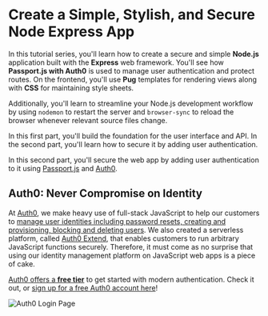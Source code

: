 # Create a Simple, Stylish, and Secure Node Express App

In this tutorial series, you'll learn how to create a secure and simple **Node.js** application built with the **Express** web framework. You'll see how **Passport.js with Auth0** is used to manage user authentication and protect routes. On the frontend, you'll use **Pug** templates for rendering views along with **CSS** for maintaining style sheets.

Additionally, you'll learn to streamline your Node.js development workflow by using `nodemon` to restart the server and `browser-sync` to reload the browser whenever relevant source files change.

In this first part, you'll build the foundation for the user interface and API. In the second part, you'll learn how to secure it by adding user authentication.

In this second part, you'll secure the web app by adding user authentication to it using [Passport.js](http://www.passportjs.org/) and [Auth0](https://auth0.com/).

## Auth0: Never Compromise on Identity

At [Auth0](https://auth0.com/), we make heavy use of full-stack JavaScript to help our customers to [manage user identities including password resets, creating and provisioning, blocking and deleting users](https://auth0.com/user-management). We also created a serverless platform, called [Auth0 Extend](https://auth0.com/extend/), that enables customers to run arbitrary JavaScript functions securely. Therefore, it must come as no surprise that using our identity management platform on JavaScript web apps is a piece of cake.

[Auth0 offers a **free tier**](https://auth0.com/pricing) to get started with modern authentication. Check it out, or <a href="https://auth0.com/signup" data-amp-replace="CLIENT_ID" data-amp-addparams="anonId=CLIENT_ID(cid-scope-cookie-fallback-name)">sign up for a free Auth0 account here</a>!

![Auth0 Login Page](https://cdn2.auth0.com/docs/media/articles/web/hosted-login.png)